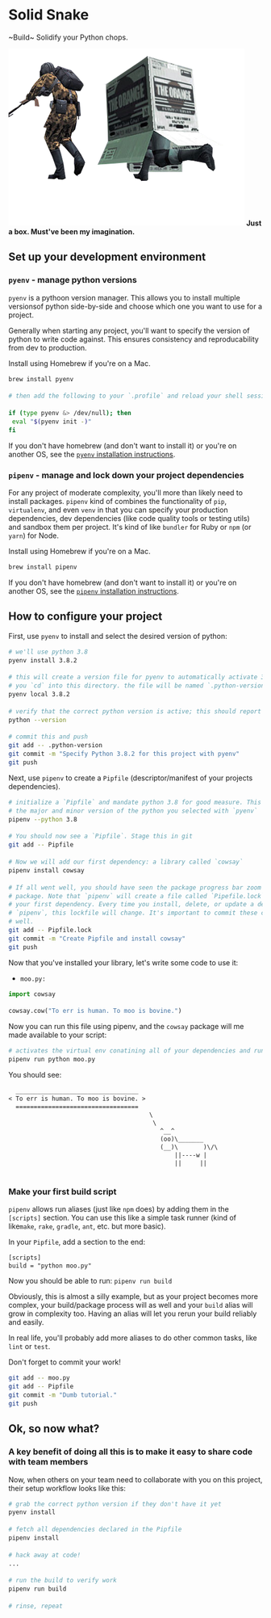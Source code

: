 # Solid Snake

~Build~ Solidify your Python chops.

![Just a box. Must've been my imagination.](images/mg2-solid-snake.png "Just a box. Must've been my imagination.") **Just a box. Must've been my imagination.**

## Set up your development environment

### `pyenv` - manage python versions

`pyenv` is a pythoon version manager. This allows you to install multiple versionsof python side-by-side and choose which one you want to use for a project.

Generally when starting any project, you'll want to specify the version of python to write code against. This ensures consistency and reproducability from dev to production.

Install using Homebrew if you're on a Mac.

```bash
brew install pyenv

# then add the following to your `.profile` and reload your shell session:

if (type pyenv &> /dev/null); then
 eval "$(pyenv init -)"
fi
```

If you don't have homebrew (and don't want to install it) or you're on another OS, see the [`pyenv` installation instructions](https://github.com/pyenv/pyenv#installation).

### `pipenv` - manage and lock down your project dependencies

For any project of moderate complexity, you'll more than likely need to install packages. `pipenv` kind of combines the functionality of `pip`, `virtualenv`, and even `venv` in that you can specify your production dependencies, dev dependencies (like code quality tools or testing utils) and sandbox them per project. It's kind of like `bundler` for Ruby or `npm` (or `yarn`) for Node.

Install using Homebrew if you're on a Mac.

```bash
brew install pipenv
```

If you don't have homebrew (and don't want to install it) or you're on another OS, see the [`pipenv` installation instructions](https://github.com/pypa/pipenv#installation).

## How to configure your project

First, use `pyenv` to install and select the desired version of python:

```bash
# we'll use python 3.8
pyenv install 3.8.2

# this will create a version file for pyenv to automatically activate 3.8.2 when
# you `cd` into this directory. the file will be named `.python-version`.
pyenv local 3.8.2

# verify that the correct python version is active; this should report 3.8.2
python --version

# commit this and push
git add -- .python-version
git commit -m "Specify Python 3.8.2 for this project with pyenv"
git push
```

Next, use `pipenv` to create a `Pipfile` (descriptor/manifest of your projects dependencies).

```bash
# initialize a `Pipfile` and mandate python 3.8 for good measure. This should match at least
# the major and minor version of the python you selected with `pyenv`
pipenv --python 3.8

# You should now see a `Pipfile`. Stage this in git
git add -- Pipfile

# Now we will add our first dependency: a library called `cowsay`
pipenv install cowsay

# If all went well, you should have seen the package progress bar zoom by and install the
# package. Note that `pipenv` will create a file called `Pipefile.lock` upon installing
# your first dependency. Every time you install, delete, or update a dependency with
# `pipenv`, this lockfile will change. It's important to commit these changes to git as
# well.
git add -- Pipfile.lock
git commit -m "Create Pipfile and install cowsay"
git push
```

Now that you've installed your library, let's write some code to use it:

- `moo.py:`

```python
import cowsay

cowsay.cow("To err is human. To moo is bovine.")
```

Now you can run this file using pipenv, and the `cowsay` package will me made available to your script:

```bash
# activates the virtual env conatining all of your dependencies and runs the script
pipenv run python moo.py
```

You should see:

```
  __________________________________
< To err is human. To moo is bovine. >
  ==================================
                                       \
                                        \
                                          ^__^
                                          (oo)\_______
                                          (__)\       )\/\
                                              ||----w |
                                              ||     ||


```

### Make your first build script

`pipenv` allows run aliases (just like `npm` does) by adding them in the `[scripts]` section. You can use this like a simple task runner (kind of like`make`, `rake`, `gradle`, `ant`, etc. but more basic).

In your `Pipfile`, add a section to the end:

```
[scripts]
build = "python moo.py"
```

Now you should be able to run: `pipenv run build`

Obviously, this is almost a silly example, but as your project becomes more complex, your build/package process will as well and your `build` alias will grow in complexity too. Having an alias will let you rerun your build reliably and easily.

In real life, you'll probably add more aliases to do other common tasks, like `lint` or `test`.

Don't forget to commit your work!

```bash
git add -- moo.py
git add -- Pipfile
git commit -m "Dumb tutorial."
git push
```
## Ok, so now what?

### A key benefit of doing all this is to make it easy to share code with team members

Now, when others on your team need to collaborate with you on this project, their setup workflow looks like this:

```bash
# grab the correct python version if they don't have it yet
pyenv install

# fetch all dependencies declared in the Pipfile
pipenv install

# hack away at code!
...

# run the build to verify work
pipenv run build

# rinse, repeat
```
